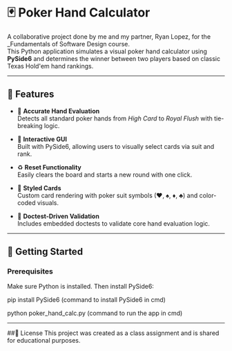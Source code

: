 # 🃏 Poker Hand Calculator

A collaborative project done by me and my partner, Ryan Lopez, for the _Fundamentals of Software Design course.  
This Python application simulates a visual poker hand calculator using **PySide6** and determines the winner between two players based on classic Texas Hold'em hand rankings.

---

## 📌 Features

- 🧮 **Accurate Hand Evaluation**  
  Detects all standard poker hands from _High Card_ to _Royal Flush_ with tie-breaking logic.

- 🎴 **Interactive GUI**  
  Built with PySide6, allowing users to visually select cards via suit and rank.

- ♻️ **Reset Functionality**  
  Easily clears the board and starts a new round with one click.

- 🎨 **Styled Cards**  
  Custom card rendering with poker suit symbols (♥, ♠, ♦, ♣) and color-coded visuals.

- 🧪 **Doctest-Driven Validation**  
  Includes embedded doctests to validate core hand evaluation logic.

---

## 🚀 Getting Started

### Prerequisites

Make sure Python is installed. Then install PySide6:

pip install PySide6 (command to install PySide6 in cmd)

python poker_hand_calc.py (command to run the app in cmd)

---
##📜 License
This project was created as a class assignment and is shared for educational purposes.

